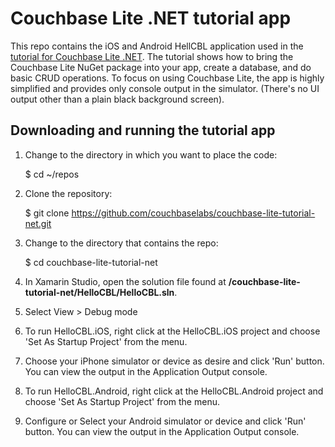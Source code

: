 # Couchbase Lite .NET tutorial app

This repo contains the iOS and Android HellCBL application used in the [tutorial for Couchbase Lite .NET](http://developer.couchbase.com/mobile/develop/training/build-first-net-app/index.html). The tutorial shows how to bring the Couchbase Lite NuGet package into your app, create a database, and do basic CRUD operations. To focus on using Couchbase Lite, the app is highly simplified and provides only console output in the simulator. (There's no UI output other than a plain black background screen).

## Downloading and running the tutorial app

1. Change to the directory in which you want to place the code:

	$ cd ~/repos

2. Clone the repository:

	$ git clone https://github.com/couchbaselabs/couchbase-lite-tutorial-net.git

3. Change to the directory that contains the repo:

	$ cd couchbase-lite-tutorial-net

4. In Xamarin Studio, open the solution file found at **/couchbase-lite-tutorial-net/HelloCBL/HelloCBL.sln**.

5. Select View > Debug mode

6. To run HelloCBL.iOS, right click at the HelloCBL.iOS project and choose 'Set As Startup Project' from the menu.

7. Choose your iPhone simulator or device as desire and click 'Run' button. You can view the output in the Application Output console.

8. To run HelloCBL.Android, right click at the HelloCBL.Android project and choose 'Set As Startup Project' from the menu.

9. Configure or Select your Android simulator or device and click 'Run' button. You can view the output in the Application Output console.

